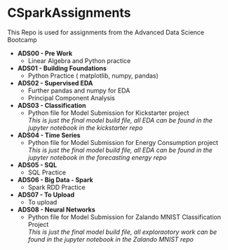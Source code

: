 # CSparkAssignments

This Repo is used for assignments from the Advanced Data Science Bootcamp
* **ADS00 - Pre Work**  
  * Linear Algebra and Python practice
* **ADS01 - Building Foundations**  
  * Python Practice ( matplotlib, numpy,  pandas)
* **ADS02 - Supervised EDA**  
  * Further pandas and numpy for EDA
  * Principal Component Analysis
* **ADS03 - Classification**  
  * Python file for Model Submission for Kickstarter project  
  *This is just the final model build file, all EDA can be found in the jupyter notebook in the kickstarter repo*
* **ADS04 - Time Series** 
  * Python file for Model Submission for Energy Consumption project  
  *This is just the final model build file, all EDA can be found in the jupyter notebook in the forecasting energy repo*
* **ADS05 - SQL** 
  * SQL Practice
* **ADS06 - Big Data - Spark** 
  * Spark RDD Practice
* **ADS07 - To Upload** 
  * To upload
* **ADS08 - Neural Networks** 
  * Python file for Model Submission for Zalando MNIST Classification Project  
  *This is just the final model build file, all exploraotory work can be found in the jupyter notebook in the Zalando MNIST repo*
  
  
  

